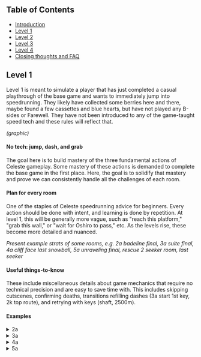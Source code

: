 ## Table of Contents
- [Introduction](#introduction)
- [Level 1](https://github.com/kwan22/habits/blob/main/level1.md)
- [Level 2](https://github.com/kwan22/habits/blob/main/level2.md)
- [Level 3](https://github.com/kwan22/habits/blob/main/level3.md)
- [Level 4](https://github.com/kwan22/habits/blob/main/level4.md)
- [Closing thoughts and FAQ](https://github.com/kwan22/habits/blob/main/conclusions-faq.md)

## Level 1

Level 1 is meant to simulate a player that has just completed a casual playthrough of the base game and wants to immediately jump into speedrunning. They likely have collected some berries here and there, maybe found a few cassettes and blue hearts, but have not played any B-sides or Farewell. They have not been introduced to any of the game-taught speed tech and these rules will reflect that.

*(graphic)*

#### No tech: jump, dash, and grab  
The goal here is to build mastery of the three fundamental actions of Celeste gameplay. Some mastery of these actions is demanded to complete the base game in the first place. Here, the goal is to solidify that mastery and prove we can consistently handle all the challenges of each room.

#### Plan for every room  
One of the staples of Celeste speedrunning advice for beginners. Every action should be done with intent, and learning is done by repetition. At level 1, this will be generally more vague, such as "reach this platform," "grab this wall," or "wait for Oshiro to pass," etc. As the levels rise, these become more detailed and nuanced.

*Present example strats of some rooms, e.g. 2a badeline final, 3a suite final, 4a cliff face last snowball, 5a unraveling final, rescue 2 seeker room, last seeker*

#### Useful things-to-know  
These include miscellaneous details about game mechanics that require no technical precision and are easy to save time with. This includes skipping cutscenes, confirming deaths, transitions refilling dashes (3a start 1st key, 2k top route), and retrying with keys (shaft, 2500m).

#### Examples

<details>
<summary>2a</summary>
The plan for the last few coins in the Badeline chase sequence is to never cross your own path.

![Image of 2a route](https://github.com/kwan22/habits/blob/main/images/lv1/2a_intervention.png)
</details>

<details>
  <summary>3a</summary>
Transitions refill dashes!
  
![Image of 3a key1](https://github.com/kwan22/habits/blob/main/images/lv1/3a_key1.webp)
  
Introducing the "red dot": be aware of when Oshiro is about to charge and ensure you have space to dodge. Whether your strat is able to line up with the Oshiro cycles shown in the clips depends on your movement: apply the red-dot principle to whatever Oshiro cycle you end up settling upon.

![Image of Oshiro dodge 1](https://github.com/kwan22/habits/blob/main/images/lv1/3a_final_1.webp)
![Image of Oshiro dodge 2](https://github.com/kwan22/habits/blob/main/images/lv1/3a_final_2.webp)
![Image of Oshiro dodge 3](https://github.com/kwan22/habits/blob/main/images/lv1/3a_final_3.webp)
</details>

<details>
  <summary>4a</summary>
  Generally, horizontal dashing cuts through strong wind much better than updiagonal dashes

  ![Image of snowball springs](https://github.com/kwan22/habits/blob/main/images/lv1/4a_snowball_4springs.webp)
  ![Image of snowball final](https://github.com/kwan22/habits/blob/main/images/lv1/4a_snowball_final.webp)
</details>

<details>
  <summary>5a</summary>
  Know the depths keyskip.
  
  ![Image of depths keyskip route](https://github.com/kwan22/habits/blob/main/images/lv1/5a_depths_keyskip.png)

  Use seekers to hit coins for you.
  ![Image of unraveling 1st coin](https://github.com/kwan22/habits/blob/main/images/lv1/5a_unraveling_coin1.webp)
  ![Image of unraveling 2nd last](https://github.com/kwan22/habits/blob/main/images/lv1/5a_unraveling_2ndlast.webp)

  Learn to feel comfortable with stunning a charging seeker. Similar to the Oshiro red-dot: seekers are much smaller and easier to jump over, so stunning them gives you several seconds of free movement. Generally try to not let seekers approach you from above: letting them approach you from below or horizontally is much more reliable in jumping on top of them.
  ![Image of unraveling final](https://github.com/kwan22/habits/blob/main/images/lv1/5a_unraveling_final_cut.webp)

  Suggested route for getting search keys.
  ![Image of search route](https://github.com/kwan22/habits/blob/main/images/lv1/5a_search_keys.png)

Don't let seekers attack you from above, even if it means approaching the seeker intentionally (cue Jojo meme).
![Image of rescue no fear](https://github.com/kwan22/habits/blob/main/images/lv1/5a_rescue_nofear.webp)

The red-dot principle still applies.
![Image of rescue berry room cut](https://github.com/kwan22/habits/blob/main/images/lv1/5a_rescue_berryroom_cut.webp)

No shame in sending Theo first.
![Image of rescue 2seeker room](https://github.com/kwan22/habits/blob/main/images/lv1/5a_rescue_2seeker.webp)

No shame in spending some time making sure the seeker is stunned if you missed it the 1st time.
![Image of rescue seeker final 1miss](https://github.com/kwan22/habits/blob/main/images/lv1/5a_rescue_seeker_final_1miss_cut.webp)
</details>
